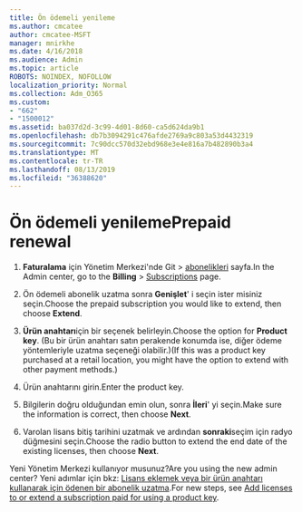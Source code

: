 ```yaml
---
title: Ön ödemeli yenileme
ms.author: cmcatee
author: cmcatee-MSFT
manager: mnirkhe
ms.date: 4/16/2018
ms.audience: Admin
ms.topic: article
ROBOTS: NOINDEX, NOFOLLOW
localization_priority: Normal
ms.collection: Adm_O365
ms.custom:
- "662"
- "1500012"
ms.assetid: ba037d2d-3c99-4d01-8d60-ca5d624da9b1
ms.openlocfilehash: db7b3094291c476afde2769a9c803a53d4432319
ms.sourcegitcommit: 7c90dcc570d32ebd968e3e4e816a7b482890b3a4
ms.translationtype: MT
ms.contentlocale: tr-TR
ms.lasthandoff: 08/13/2019
ms.locfileid: "36388620"
---
```

# <a name="prepaid-renewal"></a><span data-ttu-id="700ba-102">Ön ödemeli yenileme</span><span class="sxs-lookup"><span data-stu-id="700ba-102">Prepaid renewal</span></span>

1. <span data-ttu-id="700ba-103">**Faturalama** için Yönetim Merkezi'nde Git \> [abonelikleri](https://go.microsoft.com/fwlink/p/?linkid=842054) sayfa.</span><span class="sxs-lookup"><span data-stu-id="700ba-103">In the Admin center, go to the **Billing** \> [Subscriptions](https://go.microsoft.com/fwlink/p/?linkid=842054) page.</span></span>

2. <span data-ttu-id="700ba-104">Ön ödemeli abonelik uzatma sonra **Genişlet**' i seçin ister misiniz seçin.</span><span class="sxs-lookup"><span data-stu-id="700ba-104">Choose the prepaid subscription you would like to extend, then choose **Extend**.</span></span>

3. <span data-ttu-id="700ba-105">**Ürün anahtarı**için bir seçenek belirleyin.</span><span class="sxs-lookup"><span data-stu-id="700ba-105">Choose the option for **Product key**.</span></span> <span data-ttu-id="700ba-106">(Bu bir ürün anahtarı satın perakende konumda ise, diğer ödeme yöntemleriyle uzatma seçeneği olabilir.)</span><span class="sxs-lookup"><span data-stu-id="700ba-106">(If this was a product key purchased at a retail location, you might have the option to extend with other payment methods.)</span></span>

4. <span data-ttu-id="700ba-107">Ürün anahtarını girin.</span><span class="sxs-lookup"><span data-stu-id="700ba-107">Enter the product key.</span></span>

5. <span data-ttu-id="700ba-108">Bilgilerin doğru olduğundan emin olun, sonra **İleri**' yi seçin.</span><span class="sxs-lookup"><span data-stu-id="700ba-108">Make sure the information is correct, then choose **Next**.</span></span>

6. <span data-ttu-id="700ba-109">Varolan lisans bitiş tarihini uzatmak ve ardından **sonraki**seçim için radyo düğmesini seçin.</span><span class="sxs-lookup"><span data-stu-id="700ba-109">Choose the radio button to extend the end date of the existing licenses, then choose **Next**.</span></span>

<span data-ttu-id="700ba-110">Yeni Yönetim Merkezi kullanıyor musunuz?</span><span class="sxs-lookup"><span data-stu-id="700ba-110">Are you using the new admin center?</span></span> <span data-ttu-id="700ba-111">Yeni adımlar için bkz: [Lisans eklemek veya bir ürün anahtarı kullanarak için ödenen bir abonelik uzatma](https://docs.microsoft.com/en-us/office365/admin/misc/add-licenses-using-product-key).</span><span class="sxs-lookup"><span data-stu-id="700ba-111">For new steps, see [Add licenses to or extend a subscription paid for using a product key](https://docs.microsoft.com/en-us/office365/admin/misc/add-licenses-using-product-key).</span></span>